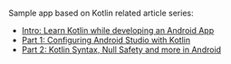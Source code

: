Sample app based on Kotlin related article series:
* [Intro: Learn Kotlin while developing an Android App](https://android.jlelse.eu/learn-kotlin-while-developing-an-android-app-introduction-567e21ff9664)
* [Part 1: Configuring Android Studio with Kotlin](https://android.jlelse.eu/learn-kotlin-while-developing-an-android-app-part-1-e0f51fc1a8b3)
* [Part 2: Kotlin Syntax, Null Safety and more in Android](https://android.jlelse.eu/learn-kotlin-while-developing-an-android-app-part-2-e53317ffcbe9)